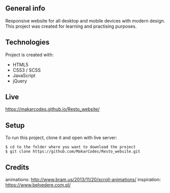 ## General info
Responsive website for all desktop and mobile devices with modern design. 
This project was created for learning and practising purposes.
	
## Technologies
Project is created with:
* HTML5
* CSS3 / SCSS
* JavaScript
* jQuery

## Live
https://makarcodes.github.io/Resto_website/
	
## Setup
To run this project, clone it and open with live server:
```
$ cd to the folder where you want to download the project
$ git clone https://github.com/MakarCodes/Resto_website.git
```
## Credits

animations: http://www.bram.us/2013/11/20/scroll-animations/
inspiration: https://www.belvedere.com.pl/